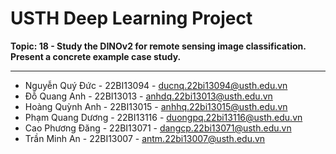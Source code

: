 # USTH Deep Learning Project

**Topic: 18 - Study the DINOv2 for remote sensing image classification. Present a concrete example case study.**

---

-   Nguyễn Quý Đức - 22BI13094 - ducnq.22bi13094@usth.edu.vn
-   Đỗ Quang Anh - 22BI13013 - anhdq.22bi13013@usth.edu.vn
-   Hoàng Quỳnh Anh - 22BI13015 - anhhq.22bi13015@usth.edu.vn
-   Phạm Quang Dương - 22BI13116 - duongpq.22bi13116@usth.edu.vn
-   Cao Phương Đăng - 22BI13071 - dangcp.22bi13071@usth.edu.vn
-   Trần Minh An - 22BI13007 - antm.22bi13007@usth.edu.vn
